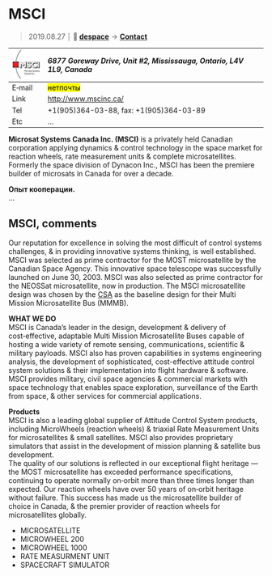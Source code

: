 # MSCI
> 2019.08.27 ┊ **🚀 [despace](index.md)** → **[Contact](contact.md)**

|[![](f/contact/m/msci_logo1_thumb.jpg)](f/contact/m/msci_logo1.png)|*6877 Goreway Drive, Unit #2, Mississauga, Ontario, L4V 1L9, Canada*|
|:--|:--|
|E‑mail| <mark>нетпочты</mark> |
|Link| <http://www.mscinc.ca/> |
|Tel| +1(905)364-03-88, fax: +1(905)364-03-89 |
|Etc| … |

**Microsat Systems Canada Inc. (MSCI)** is a privately held Canadian corporation applying dynamics & control technology in the space market for reaction wheels, rate measurement units & complete microsatellites. Formerly the space division of Dynacon Inc., MSCI has been the premiere builder of microsats in Canada for over a decade.

**Опыт кооперации.**  
…


<p style="page-break-after:always"> </p>

## MSCI, comments

Our reputation for excellence in solving the most difficult of control systems challenges, & in providing innovative systems thinking, is well established. MSCI was selected as prime contractor for the MOST microsatellite by the Canadian Space Agency. This innovative space telescope was successfully launched on June 30, 2003. MSCI was also selected as prime contractor for the NEOSSat microsatellite, now in production. The MSCI microsatellite design was chosen by the [CSA](zz_csa.md) as the baseline design for their Multi Mission Microsatellite Bus (MMMB).

**WHAT WE DO**  
MSCI is Canada’s leader in the design, development & delivery of cost‑effective, adaptable Multi Mission Microsatellite Buses capable of hosting a wide variety of remote sensing, communications, scientific & military payloads. MSCI also has proven capabilities in systems engineering analysis, the development of sophisticated, cost-effective attitude control system solutions & their implementation into flight hardware & software.  
MSCI provides military, civil space agencies & commercial markets with space technology that enables space exploration, surveillance of the Earth from space, & other services for commercial applications.

**Products**  
MSCI is also a leading global supplier of Attitude Control System products, including MicroWheels (reaction wheels) & triaxial Rate Measurement Units for microsatellites & small satellites. MSCI also provides proprietary simulators that assist in the development of mission planning & satellite bus development.  
The quality of our solutions is reflected in our exceptional flight heritage — the MOST microsatellite has exceeded performance specifications, continuing to operate normally on‑orbit more than three times longer than expected. Our reaction wheels have over 50 years of on‑orbit heritage without failure. This success has made us the microsatellite builder of choice in Canada, & the premier provider of reaction wheels for microsatellites globally.

   - MICROSATELLITE
   - MICROWHEEL 200
   - MICROWHEEL 1000
   - RATE MEASURMENT UNIT
   - SPACECRAFT SIMULATOR
